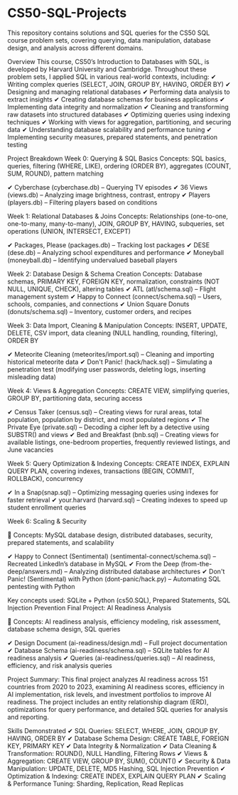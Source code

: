 # CS50-SQL-Projects
This repository contains solutions and SQL queries for the CS50 SQL course problem sets, covering querying, data manipulation, database design, and analysis across different domains.

Overview
This course, CS50’s Introduction to Databases with SQL, is developed by Harvard University and Cambridge.
Throughout these problem sets, I applied SQL in various real-world contexts, including:
✔ Writing complex queries (SELECT, JOIN, GROUP BY, HAVING, ORDER BY)
✔ Designing and managing relational databases
✔ Performing data analysis to extract insights
✔ Creating database schemas for business applications
✔ Implementing data integrity and normalization
✔ Cleaning and transforming raw datasets into structured databases
✔ Optimizing queries using indexing techniques
✔ Working with views for aggregation, partitioning, and securing data
✔ Understanding database scalability and performance tuning
✔ Implementing security measures, prepared statements, and penetration testing

Project Breakdown
Week 0: Querying & SQL Basics
Concepts: SQL basics, queries, filtering (WHERE, LIKE), ordering (ORDER BY), aggregates (COUNT, SUM, ROUND), pattern matching

✔ Cyberchase  (cyberchase.db) – Querying TV episodes
✔ 36 Views (views.db) – Analyzing image brightness, contrast, entropy
✔ Players (players.db) – Filtering players based on conditions

Week 1: Relational Databases & Joins
Concepts: Relationships (one-to-one, one-to-many, many-to-many), JOIN, GROUP BY, HAVING, subqueries, set operations (UNION, INTERSECT, EXCEPT)

✔ Packages, Please (packages.db) – Tracking lost packages
✔ DESE (dese.db) – Analyzing school expenditures and performance
✔ Moneyball (moneyball.db) – Identifying undervalued baseball players

Week 2: Database Design & Schema Creation
Concepts: Database schemas, PRIMARY KEY, FOREIGN KEY, normalization, constraints (NOT NULL, UNIQUE, CHECK), altering tables
✔ ATL (atl/schema.sql) – Flight management system
✔ Happy to Connect (connect/schema.sql) – Users, schools, companies, and connections
✔ Union Square Donuts (donuts/schema.sql) – Inventory, customer orders, and recipes

Week 3: Data Import, Cleaning & Manipulation
Concepts: INSERT, UPDATE, DELETE, CSV import, data cleaning (NULL handling, rounding, filtering), ORDER BY

✔ Meteorite Cleaning (meteorites/import.sql) – Cleaning and importing historical meteorite data
✔ Don't Panic! (hack/hack.sql) – Simulating a penetration test (modifying user passwords, deleting logs, inserting misleading data)

Week 4: Views & Aggregation
Concepts: CREATE VIEW, simplifying queries, GROUP BY, partitioning data, securing access

✔ Census Taker (census.sql) – Creating views for rural areas, total population, population by district, and most populated regions
✔ The Private Eye (private.sql) – Decoding a cipher left by a detective using SUBSTR() and views
✔ Bed and Breakfast (bnb.sql) – Creating views for available listings, one-bedroom properties, frequently reviewed listings, and June vacancies

Week 5: Query Optimization & Indexing
Concepts: CREATE INDEX, EXPLAIN QUERY PLAN, covering indexes, transactions (BEGIN, COMMIT, ROLLBACK), concurrency

✔  In a Snap(snap.sql) – Optimizing messaging queries using indexes for faster retrieval
✔ your.harvard (harvard.sql) – Creating indexes to speed up student enrollment queries

Week 6: Scaling & Security

📌 Concepts: MySQL database design, distributed databases, security, prepared statements, and scalability

✔ Happy to Connect (Sentimental) (sentimental-connect/schema.sql) – Recreated LinkedIn’s database in MySQL
✔ From the Deep (from-the-deep/answers.md) – Analyzing distributed database architectures
✔ Don't Panic! (Sentimental) with Python (dont-panic/hack.py) – Automating SQL pentesting with Python

Key concepts used: SQLite + Python (cs50.SQL), Prepared Statements, SQL Injection Prevention
Final Project: AI Readiness Analysis

📌 Concepts: AI readiness analysis, efficiency modeling, risk assessment, database schema design, SQL queries

✔ Design Document (ai-readiness/design.md) – Full project documentation
✔ Database Schema (ai-readiness/schema.sql) – SQLite tables for AI readiness analysis
✔ Queries (ai-readiness/queries.sql) – AI readiness, efficiency, and risk analysis queries

Project Summary:
This final project analyzes AI readiness across 151 countries from 2020 to 2023, examining AI readiness scores, efficiency in AI implementation, risk levels, and investment portfolios to improve AI readiness. The project includes an entity relationship diagram (ERD), optimizations for query performance, and detailed SQL queries for analysis and reporting.



Skills Demonstrated
✔ SQL Queries: SELECT, WHERE, JOIN, GROUP BY, HAVING, ORDER BY
✔ Database Schema Design: CREATE TABLE, FOREIGN KEY, PRIMARY KEY
✔ Data Integrity & Normalization
✔ Data Cleaning & Transformation: ROUND(), NULL Handling, Filtering Rows
✔ Views & Aggregation: CREATE VIEW, GROUP BY, SUM(), COUNT()
✔ Security & Data Manipulation: UPDATE, DELETE, MD5 Hashing, SQL Injection Prevention
✔ Optimization & Indexing: CREATE INDEX, EXPLAIN QUERY PLAN
✔ Scaling & Performance Tuning: Sharding, Replication, Read Replicas
